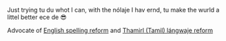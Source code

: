 Just trying tu du whot I can, with the nólaje I hav ernd, tu make the wurld a littel better ece de 😎

Advocate of [English spelling reform](https://github.com/jaigak/Clere-English) and [Thamirl (Tamil) lángwaje reform](https://github.com/jaigak/NavIna-Thamirl)
